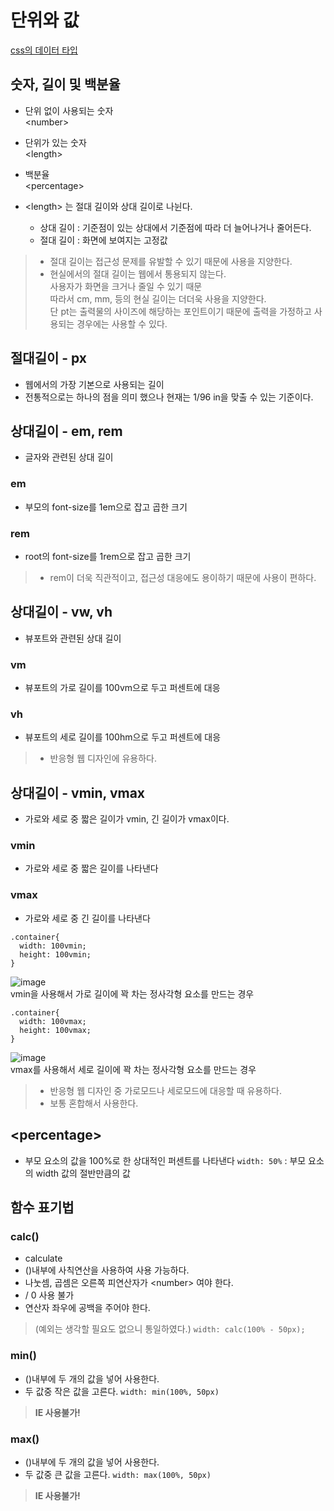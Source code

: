 # 단위와 값

[css의 데이터 타입](https://developer.mozilla.org/en-US/docs/Web/CSS/CSS_Types)

## 숫자, 길이 및 백분율
- 단위 없이 사용되는 숫자  
&#60;number>  
- 단위가 있는 숫자  
&#60;length>  
- 백분율  
&#60;percentage>  

- &#60;length> 는 절대 길이와 상대 길이로 나뉜다.
  - 상대 길이 : 기준점이 있는 상대에서 기준점에 따라 더 늘어나거나 줄어든다. 
  - 절대 길이 : 화면에 보여지는 고정값


> - 절대 길이는 접근성 문제를 유발할 수 있기 때문에 사용을 지양한다.  
> - 현실에서의 절대 길이는 웹에서 통용되지 않는다.  
> 사용자가 화면을 크거나 줄일 수 있기 때문  
> 따라서 cm, mm, 등의 현실 길이는 더더욱 사용을 지양한다.  
> 단 pt는 출력물의 사이즈에 해당하는 포인트이기 때문에 출력을 가정하고 사용되는 경우에는 사용할 수 있다.   

## 절대길이 - px
- 웹에서의 가장 기본으로 사용되는 길이
- 전통적으로는 하나의 점을 의미 했으나 현재는 1/96 in을 맞출 수 있는 기준이다.

## 상대길이 - em, rem
- 글자와 관련된 상대 길이
### em
- 부모의 font-size를 1em으로 잡고 곱한 크기

### rem
- root의 font-size를 1rem으로 잡고 곱한 크기

> - rem이 더욱 직관적이고, 접근성 대응에도 용이하기 때문에 사용이 편하다.

## 상대길이 - vw, vh
- 뷰포트와 관련된 상대 길이
### vm
- 뷰포트의 가로 길이를 100vm으로 두고 퍼센트에 대응
### vh
- 뷰포트의 세로 길이를 100hm으로 두고 퍼센트에 대응
> - 반응형 웹 디자인에 유용하다.

## 상대길이 - vmin, vmax
- 가로와 세로 중 짧은 길이가 vmin, 긴 길이가 vmax이다.
### vmin
- 가로와 세로 중 짧은 길이를 나타낸다
### vmax
- 가로와 세로 중 긴 길이를 나타낸다
```
.container{
  width: 100vmin;
  height: 100vmin;
}
```
![image](https://t1.daumcdn.net/cfile/tistory/24305748573D314005)  
vmin을 사용해서 가로 길이에 꽉 차는 정사각형 요소를 만드는 경우  

```
.container{
  width: 100vmax;
  height: 100vmax;
}
```
![image](https://t1.daumcdn.net/cfile/tistory/23144F4A573D316534)  
vmax를 사용해서 세로 길이에 꽉 차는 정사각형 요소를 만드는 경우  
> - 반응형 웹 디자인 중 가로모드나 세로모드에 대응할 때 유용하다.
> - 보통 혼합해서 사용한다.

## &#60;percentage>  
- 부모 요소의 값을 100%로 한 상대적인 퍼센트를 나타낸다
`width: 50%` : 부모 요소의 width 값의 절반만큼의 값

## 함수 표기법

### calc()
- calculate
- ()내부에 사칙연산을 사용하여 사용 가능하다.
- 나눗셈, 곱셈은 오른쪽 피연산자가 &#60;number> 여야 한다. 
- / 0 사용 불가
- 연산자 좌우에 공백을 주어야 한다.
> (예외는 생각할 필요도 없으니 통일하였다.)
`width: calc(100% - 50px);`

### min()
- ()내부에 두 개의 값을 넣어 사용한다.
- 두 값중 작은 값을 고른다.
`width: min(100%, 50px)`
> **IE 사용불가!**

### max()
- ()내부에 두 개의 값을 넣어 사용한다.
- 두 값중 큰 값을 고른다.
`width: max(100%, 50px)`
> **IE 사용불가!**